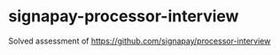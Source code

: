 # signapay-processor-interview
Solved assessment of https://github.com/signapay/processor-interview
